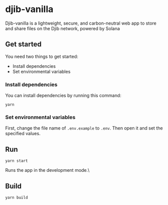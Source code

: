 # djib-vanilla

Djib-vanilla is a lightweight, secure, and carbon-neutral web app to store and share files on the Djib network, powered by Solana

## Get started
You need two things to get started:
- Install dependencies
- Set environmental variables

### Install dependencies
You can install dependencies by running this command:
```
yarn
```

### Set environmental variables
First, change the file name of `.env.example` to `.env`.
Then open it and set the specified values.

## Run
```
yarn start
```

Runs the app in the development mode.\

## Build
```
yarn build
```
